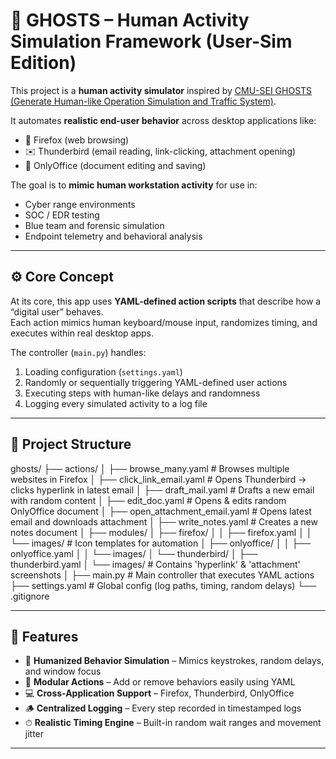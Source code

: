 # 👻 GHOSTS – Human Activity Simulation Framework (User-Sim Edition)

This project is a **human activity simulator** inspired by [CMU-SEI GHOSTS (Generate Human-like Operation Simulation and Traffic System)](https://github.com/cmu-sei/GHOSTS).

It automates **realistic end-user behavior** across desktop applications like:
- 🦊 Firefox (web browsing)
- ✉️ Thunderbird (email reading, link-clicking, attachment opening)
- 📝 OnlyOffice (document editing and saving)

The goal is to **mimic human workstation activity** for use in:
- Cyber range environments
- SOC / EDR testing
- Blue team and forensic simulation
- Endpoint telemetry and behavioral analysis

---

## ⚙️ Core Concept

At its core, this app uses **YAML-defined action scripts** that describe how a “digital user” behaves.  
Each action mimics human keyboard/mouse input, randomizes timing, and executes within real desktop apps.

The controller (`main.py`) handles:
1. Loading configuration (`settings.yaml`)
2. Randomly or sequentially triggering YAML-defined user actions
3. Executing steps with human-like delays and randomness
4. Logging every simulated activity to a log file

---

## 📂 Project Structure
ghosts/
├── actions/
│ ├── browse_many.yaml # Browses multiple websites in Firefox
│ ├── click_link_email.yaml # Opens Thunderbird → clicks hyperlink in latest email
│ ├── draft_mail.yaml # Drafts a new email with random content
│ ├── edit_doc.yaml # Opens & edits random OnlyOffice document
│ ├── open_attachment_email.yaml # Opens latest email and downloads attachment
│ ├── write_notes.yaml # Creates a new notes document
│
├── modules/
│ ├── firefox/
│ │ ├── firefox.yaml
│ │ └── images/ # Icon templates for automation
│ ├── onlyoffice/
│ │ ├── onlyoffice.yaml
│ │ └── images/
│ └── thunderbird/
│ ├── thunderbird.yaml
│ └── images/ # Contains 'hyperlink' & 'attachment' screenshots
│
├── main.py # Main controller that executes YAML actions
├── settings.yaml # Global config (log paths, timing, random delays)
└── .gitignore


---

## 🧩 Features

- 🧍 **Humanized Behavior Simulation** – Mimics keystrokes, random delays, and window focus  
- 🔁 **Modular Actions** – Add or remove behaviors easily using YAML  
- 💻 **Cross-Application Support** – Firefox, Thunderbird, OnlyOffice  
- 🪵 **Centralized Logging** – Every step recorded in timestamped logs  
- ⏱ **Realistic Timing Engine** – Built-in random wait ranges and movement jitter  

---
